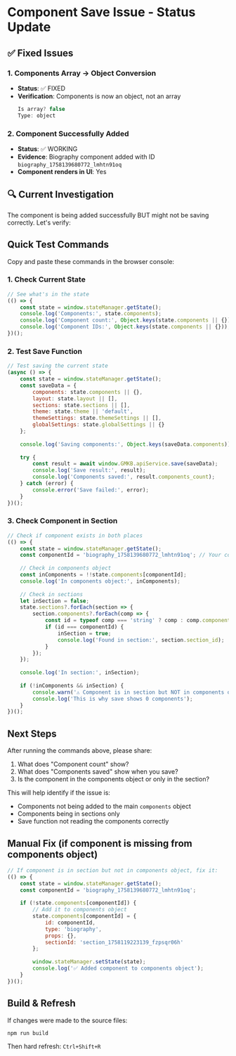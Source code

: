 # Component Save Issue - Status Update

## ✅ Fixed Issues

### 1. Components Array → Object Conversion
- **Status**: ✅ FIXED
- **Verification**: Components is now an object, not an array
  ```javascript
  Is array? false
  Type: object
  ```

### 2. Component Successfully Added
- **Status**: ✅ WORKING
- **Evidence**: Biography component added with ID `biography_1758139680772_lmhtn91oq`
- **Component renders in UI**: Yes

## 🔍 Current Investigation

The component is being added successfully BUT might not be saving correctly. Let's verify:

## Quick Test Commands

Copy and paste these commands in the browser console:

### 1. Check Current State
```javascript
// See what's in the state
(() => {
    const state = window.stateManager.getState();
    console.log('Components:', state.components);
    console.log('Component count:', Object.keys(state.components || {}).length);
    console.log('Component IDs:', Object.keys(state.components || {}));
})();
```

### 2. Test Save Function
```javascript
// Test saving the current state
(async () => {
    const state = window.stateManager.getState();
    const saveData = {
        components: state.components || {},
        layout: state.layout || [],
        sections: state.sections || [],
        theme: state.theme || 'default',
        themeSettings: state.themeSettings || [],
        globalSettings: state.globalSettings || {}
    };
    
    console.log('Saving components:', Object.keys(saveData.components));
    
    try {
        const result = await window.GMKB.apiService.save(saveData);
        console.log('Save result:', result);
        console.log('Components saved:', result.components_count);
    } catch (error) {
        console.error('Save failed:', error);
    }
})();
```

### 3. Check Component in Section
```javascript
// Check if component exists in both places
(() => {
    const state = window.stateManager.getState();
    const componentId = 'biography_1758139680772_lmhtn91oq'; // Your component ID
    
    // Check in components object
    const inComponents = !!state.components[componentId];
    console.log('In components object:', inComponents);
    
    // Check in sections
    let inSection = false;
    state.sections?.forEach(section => {
        section.components?.forEach(comp => {
            const id = typeof comp === 'string' ? comp : comp.component_id;
            if (id === componentId) {
                inSection = true;
                console.log('Found in section:', section.section_id);
            }
        });
    });
    
    console.log('In section:', inSection);
    
    if (!inComponents && inSection) {
        console.warn('⚠️ Component is in section but NOT in components object!');
        console.log('This is why save shows 0 components');
    }
})();
```

## Next Steps

After running the commands above, please share:

1. What does "Component count" show?
2. What does "Components saved" show when you save?
3. Is the component in the components object or only in the section?

This will help identify if the issue is:
- Components not being added to the main `components` object
- Components being in sections only
- Save function not reading the components correctly

## Manual Fix (if component is missing from components object)

```javascript
// If component is in section but not in components object, fix it:
(() => {
    const state = window.stateManager.getState();
    const componentId = 'biography_1758139680772_lmhtn91oq';
    
    if (!state.components[componentId]) {
        // Add it to components object
        state.components[componentId] = {
            id: componentId,
            type: 'biography',
            props: {},
            sectionId: 'section_1758119223139_fzpsqr06h'
        };
        
        window.stateManager.setState(state);
        console.log('✅ Added component to components object');
    }
})();
```

## Build & Refresh

If changes were made to the source files:

```bash
npm run build
```

Then hard refresh: `Ctrl+Shift+R`

